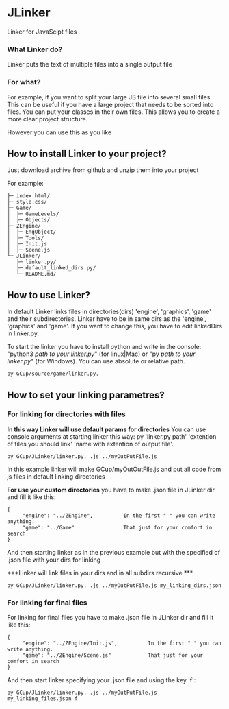 # JLinker
Linker for JavaScipt files

### What Linker do?
Linker puts the text of multiple files into a single output file 

### For what?
For example, if you want to split your large JS file into several small files. This can be useful if you have a large project that needs to be sorted into files. You can put your classes in their own files. This allows you to create a more clear project structure.

However you can use this as you like

## How to install Linker to your project?
Just download archive from github and unzip them into your project

For example:
```
├─ index.html/      
├─ style.css/
├─ Game/
│  ├─ GameLevels/
│  ├─ Objects/
├─ ZEngine/     
│  ├─ EngObject/         
│  ├─ Tools/        
│  ├─ Init.js   
│  ├─ Scene.js          
└─ JLinker/
   ├─ linker.py/         
   ├─ default_linked_dirs.py/         
   └─ README.md/
```

## How to use Linker?
In default Linker links files in directories(dirs) 'engine', 'graphics', 'game' and their subdirectories. Linker have to be in same dirs as the 'engine', 'graphics' and 'game'. If you want to change this, you have to edit linkedDirs in linker.py.

To start the linker you have to install python and write in the console: "python3 *path to your linker.py*" (for linux|Mac) or "py *path to your linker.py*" (for Windows). You can use absolute or relative path. 
```
py GCup/source/game/linker.py.
```
## How to set your linking parametres?
### For linking for directories with files
**In this way Linker will use default params for directories** 
You can use console arguments at starting linker this way: py 'linker.py path' 'extention of files you should link' 'name with extention of output file'. 
```
py GCup/JLinker/linker.py. .js ../myOutPutFile.js
```
In this example linker will make GCup/myOutOutFile.js and put all code from js files in default linking directories

**For use your custom directories** you have to make .json file in JLinker dir and fill it like this:
```
{
     "engine": "../ZEngine",          In the first " " you can write anything. 
     "game": "../Game"                That just for your comfort in search
}
```
And then starting linker as in the previous example but with the specified of .json file with your dirs for linking

***Linker will link files in your dirs and in all subdirs recursive ***

```
py GCup/JLinker/linker.py. .js ../myOutPutFile.js my_linking_dirs.json
```
### For linking for final files
For linking for final files you have to make .json file in JLinker dir and fill it like this:
```
{
     "engine": "../ZEngine/Init.js",          In the first " " you can write anything. 
     "game": "../ZEngine/Scene.js"            That just for your comfort in search
}
```
And then start linker specifying your .json file and using the key 'f':
```
py GCup/JLinker/linker.py. .js ../myOutPutFile.js my_linking_files.json f
```
